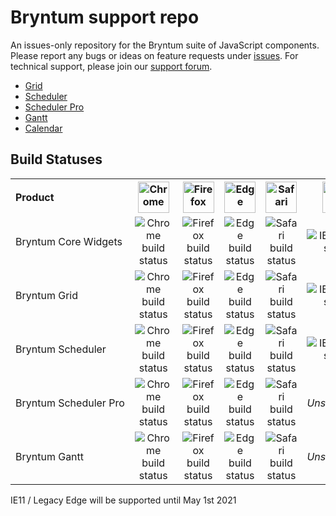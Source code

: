 # Bryntum support repo
An issues-only repository for the Bryntum suite of JavaScript components. Please report any bugs or ideas on feature requests under [issues](https://github.com/bryntum/support/issues). For technical support, please join our [support forum](https://bryntum.com/forum).
 

* <a href="http://bryntum.com/products/grid">Grid</a>
* <a href="http://bryntum.com/products/scheduler">Scheduler</a>
* <a href="http://bryntum.com/products/scheduler-pro">Scheduler Pro</a>
* <a href="http://bryntum.com/products/gantt">Gantt</a>
* <a href="http://bryntum.com/products/calendar">Calendar</a>

<h2>Build Statuses</h2>
<table>
<tr>
    <th align="left">Product</th>
    <th><img width="50" src="https://bryntum.com/temp/browserlogos/chrome_256x256.png" alt="Chrome"/></th>
    <th><img width="50" src="https://bryntum.com/temp/browserlogos/firefox_256x256.png" alt="Firefox"/></th>
    <th><img width="50" src="https://bryntum.com/temp/browserlogos/edge_256x256.png?a" alt="Edge"/></th>
    <th><img width="50" src="https://bryntum.com/temp/browserlogos/safari_256x256.png" alt="Safari"/></th>
    <th><img width="50" src="https://bryntum.com/temp/browserlogos/ie_256x256.png" alt="Safari"/></th>
</tr>
 <tr>
    <td nowrap style="white-space: nowrap">Bryntum Core Widgets</td>
    <td style="text-align:center"><img alt="Chrome build status" src="http://teamcity.bryntum.com/app/rest/builds/buildType:(id:Core_CoreInChrome),branch:release/statusIcon.svg"/></td>
    <td style="text-align:center"><img alt="Firefox build status" src="http://teamcity.bryntum.com/app/rest/builds/buildType:(id:Core_CoreInFirefox),branch:release/statusIcon.svg"/></td>
    <td style="text-align:center"><img alt="Edge build status" src="http://teamcity.bryntum.com/app/rest/builds/buildType:(id:Core_CoreInEdge),branch:release/statusIcon.svg"/></td>
    <td style="text-align:center"><img alt="Safari build status" src="http://teamcity.bryntum.com/app/rest/builds/buildType:(id:Core_CoreInSafari),branch:release/statusIcon.svg"/></td>
    <td style="text-align:center"><img alt="IE11 build status" src="http://teamcity.bryntum.com/app/rest/builds/buildType:(id:Core_CoreInIE11),branch:release/statusIcon.svg"/></td>
</tr>
<tr>
    <td nowrap style="white-space: nowrap">Bryntum Grid</td>
    <td style="text-align:center"><img alt="Chrome build status" src="http://teamcity.bryntum.com/app/rest/builds/buildType:(id:VanillaGrid_VanillaGridInChrome),branch:release/statusIcon.svg"/></td>
    <td style="text-align:center"><img alt="Firefox build status" src="http://teamcity.bryntum.com/app/rest/builds/buildType:(id:VanillaGrid_VanillaGridInFirefox),branch:release/statusIcon.svg"/></td>
    <td style="text-align:center"><img alt="Edge build status" src="http://teamcity.bryntum.com/app/rest/builds/buildType:(id:VanillaGrid_VanillaGridInEdge),branch:release/statusIcon.svg"/></td>
    <td style="text-align:center"><img alt="Safari build status" src="http://teamcity.bryntum.com/app/rest/builds/buildType:(id:VanillaGrid_VanillaGridInSafari),branch:release/statusIcon.svg"/></td>
    <td style="text-align:center"><img alt="IE11 build status" src="http://teamcity.bryntum.com/app/rest/builds/buildType:(id:VanillaGrid_VanillaGridInIE11),branch:release/statusIcon.svg"/></td>
</tr>
<tr>
    <td nowrap style="white-space: nowrap">Bryntum Scheduler</td>
    <td style="text-align:center"><img alt="Chrome build status" src="http://teamcity.bryntum.com/app/rest/builds/buildType:(id:VanillaScheduler_VanillaSchedulerInChrome),branch:release/statusIcon.svg"/></td>
    <td style="text-align:center"><img alt="Firefox build status" src="http://teamcity.bryntum.com/app/rest/builds/buildType:(id:VanillaScheduler_VanillaSchedulerInFirefox),branch:release/statusIcon.svg"/></td>
    <td style="text-align:center"><img alt="Edge build status" src="http://teamcity.bryntum.com/app/rest/builds/buildType:(id:VanillaScheduler_VanillaSchedulerInEdge),branch:release/statusIcon.svg"/></td>
    <td style="text-align:center"><img alt="Safari build status" src="http://teamcity.bryntum.com/app/rest/builds/buildType:(id:VanillaScheduler_VanillaSchedulerInSafari),branch:release/statusIcon.svg"/></td>
    <td style="text-align:center"><img alt="IE11 build status" src="http://teamcity.bryntum.com/app/rest/builds/buildType:(id:VanillaScheduler_VanillaSchedulerInIE11),branch:release/statusIcon.svg"/></td>
</tr>
<tr>
    <td nowrap style="white-space: nowrap">Bryntum Scheduler Pro</td>
    <td style="text-align:center"><img alt="Chrome build status" src="http://teamcity.bryntum.com/app/rest/builds/buildType:(id:SchedulerPro_SchedulerProInChrome),branch:release/statusIcon.svg"/></td>
    <td style="text-align:center"><img alt="Firefox build status" src="http://teamcity.bryntum.com/app/rest/builds/buildType:(id:SchedulerPro_SchedulerProInFirefox),branch:release/statusIcon.svg"/></td>
    <td style="text-align:center"><img alt="Edge build status" src="http://teamcity.bryntum.com/app/rest/builds/buildType:(id:SchedulerPro_SchedulerProInEdge),branch:release/statusIcon.svg"/></td>
    <td style="text-align:center"><img alt="Safari build status" src="http://teamcity.bryntum.com/app/rest/builds/buildType:(id:SchedulerPro_SchedulerProInSafari),branch:release/statusIcon.svg"/></td>
    <td style="text-align:center"><i>Unsupported</i></td>
</tr>
<tr>
    <td nowrap style="white-space: nowrap">Bryntum Gantt</td>
    <td style="text-align:center"><img alt="Chrome build status" src="http://teamcity.bryntum.com/app/rest/builds/buildType:(id:VanillaGantt_VanillaGanttInChrome),branch:release/statusIcon.svg"/></td>
    <td style="text-align:center"><img alt="Firefox build status" src="http://teamcity.bryntum.com/app/rest/builds/buildType:(id:VanillaGantt_VanillaGanttInFirefox),branch:release/statusIcon.svg"/></td>
    <td style="text-align:center"><img alt="Edge build status" src="http://teamcity.bryntum.com/app/rest/builds/buildType:(id:VanillaGantt_VanillaGanttInEdge),branch:release/statusIcon.svg"/></td>
    <td style="text-align:center"><img alt="Safari build status" src="http://teamcity.bryntum.com/app/rest/builds/buildType:(id:VanillaGantt_VanillaGanttInSafari),branch:release/statusIcon.svg"/></td>
    <td style="text-align:center"><i>Unsupported</i></td>
</tr>
</table>

IE11 / Legacy Edge will be supported until May 1st 2021
